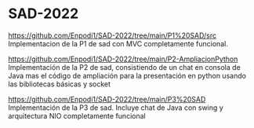 # SAD-2022

https://github.com/Enpodi1/SAD-2022/tree/main/P1%20SAD/src Implementacion de la P1 de sad con MVC completamente funcional.

https://github.com/Enpodi1/SAD-2022/tree/main/P2-AmpliacionPython Implementación de la P2 de sad, consistiendo de un chat en consola de Java mas el código de ampliación para la presentación en python usando las bibliotecas básicas y socket

https://github.com/Enpodi1/SAD-2022/tree/main/P3%20SAD Implementación de la P3 de sad. Incluye chat de Java con swing y arquitectura NIO completamente funcional
